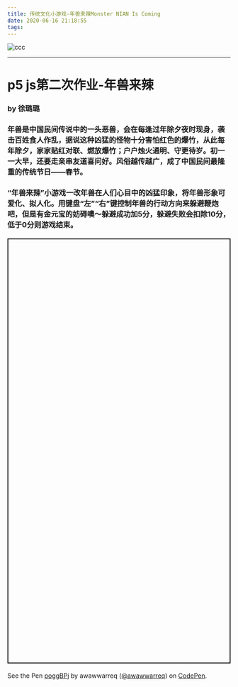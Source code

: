 ```yaml
---
title: 传统文化小游戏-年兽来辣Monster NIAN Is Coming
date: 2020-06-16 21:18:55
tags:
---
```


![ccc](ccc.jpg)

---
# p5 js第二次作业-年兽来辣
### by 徐璐璐 
### 年兽是中国民间传说中的一头恶兽，会在每逢过年除夕夜时现身，袭击百姓食人作乱，据说这种凶猛的怪物十分害怕红色的爆竹，从此每年除夕，家家贴红对联、燃放爆竹；户户烛火通明、守更待岁。初一一大早，还要走亲串友道喜问好。风俗越传越广，成了中国民间最隆重的传统节日——春节。
### “年兽来辣”小游戏一改年兽在人们心目中的凶猛印象，将年兽形象可爱化、拟人化。用键盘“左”“右”键控制年兽的行动方向来躲避鞭炮吧，但是有金元宝的妨碍噢～躲避成功加5分，躲避失败会扣除10分，低于0分则游戏结束。
#### <p class="codepen" data-height="958" data-theme-id="light" data-default-tab="result" data-user="awawwarreq" data-slug-hash="poggBPj" style="height: 958px; box-sizing: border-box; display: flex; align-items: center; justify-content: center; border: 2px solid; margin: 1em 0; padding: 1em;" data-pen-title="poggBPj">
  <span>See the Pen <a href="https://codepen.io/awawwarreq/pen/poggBPj">
  poggBPj</a> by awawwarreq (<a href="https://codepen.io/awawwarreq">@awawwarreq</a>)
  on <a href="https://codepen.io">CodePen</a>.</span>
</p>
<script async src="https://static.codepen.io/assets/embed/ei.js"></script>

